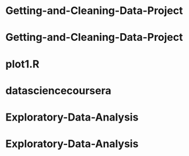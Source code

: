 # Getting-and-Cleaning-Data-Project
# Getting-and-Cleaning-Data-Project
# plot1.R
# datasciencecoursera
# Exploratory-Data-Analysis
# Exploratory-Data-Analysis
